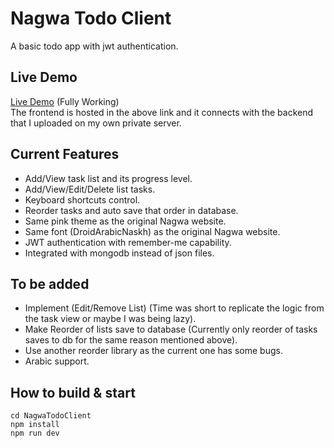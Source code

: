 # Nagwa Todo Client

A basic todo app with jwt authentication.
## Live Demo
<a href="https://nagwa-todo.netlify.app">Live Demo</a> (Fully Working)<br>
The frontend is hosted in the above link and it connects with the backend that I uploaded on my own private server.

## Current Features
- Add/View task list and its progress level.
- Add/View/Edit/Delete list tasks.
- Keyboard shortcuts control.
- Reorder tasks and auto save that order in database.
- Same pink theme as the original Nagwa website.
- Same font (DroidArabicNaskh) as the original Nagwa website.
- JWT authentication with remember-me capability.
- Integrated with mongodb instead of json files.

## To be added
- Implement (Edit/Remove List) (Time was short to replicate the logic from the task view or maybe I was being lazy).
- Make Reorder of lists save to database (Currently only reorder of tasks saves to db for the same reason mentioned above).
- Use another reorder library as the current one has some bugs.
- Arabic support.

## How to build & start

```batch
cd NagwaTodoClient
npm install
npm run dev
```
